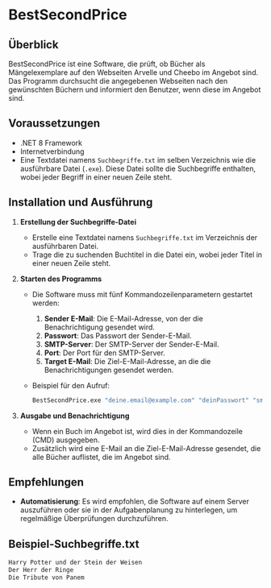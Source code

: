 # BestSecondPrice

## Überblick
BestSecondPrice ist eine Software, die prüft, ob Bücher als Mängelexemplare auf den Webseiten Arvelle und Cheebo im Angebot sind. Das Programm durchsucht die angegebenen Webseiten nach den gewünschten Büchern und informiert den Benutzer, wenn diese im Angebot sind.

## Voraussetzungen

- .NET 8 Framework
- Internetverbindung
- Eine Textdatei namens `Suchbegriffe.txt` im selben Verzeichnis wie die ausführbare Datei (`.exe`). Diese Datei sollte die Suchbegriffe enthalten, wobei jeder Begriff in einer neuen Zeile steht.

## Installation und Ausführung

1. **Erstellung der Suchbegriffe-Datei**
   - Erstelle eine Textdatei namens `Suchbegriffe.txt` im Verzeichnis der ausführbaren Datei.
   - Trage die zu suchenden Buchtitel in die Datei ein, wobei jeder Titel in einer neuen Zeile steht.

2. **Starten des Programms**
   - Die Software muss mit fünf Kommandozeilenparametern gestartet werden:
     1. **Sender E-Mail**: Die E-Mail-Adresse, von der die Benachrichtigung gesendet wird.
     2. **Passwort**: Das Passwort der Sender-E-Mail.
     3. **SMTP-Server**: Der SMTP-Server der Sender-E-Mail.
     4. **Port**: Der Port für den SMTP-Server.
     5. **Target E-Mail**: Die Ziel-E-Mail-Adresse, an die die Benachrichtigungen gesendet werden.

   - Beispiel für den Aufruf:
     ```sh
     BestSecondPrice.exe "deine.email@example.com" "deinPasswort" "smtp.example.com" "587" "ziel.email@example.com"
     ```

3. **Ausgabe und Benachrichtigung**
   - Wenn ein Buch im Angebot ist, wird dies in der Kommandozeile (CMD) ausgegeben.
   - Zusätzlich wird eine E-Mail an die Ziel-E-Mail-Adresse gesendet, die alle Bücher auflistet, die im Angebot sind.

## Empfehlungen

- **Automatisierung**: Es wird empfohlen, die Software auf einem Server auszuführen oder sie in der Aufgabenplanung zu hinterlegen, um regelmäßige Überprüfungen durchzuführen.

## Beispiel-Suchbegriffe.txt

```txt
Harry Potter und der Stein der Weisen
Der Herr der Ringe
Die Tribute von Panem
